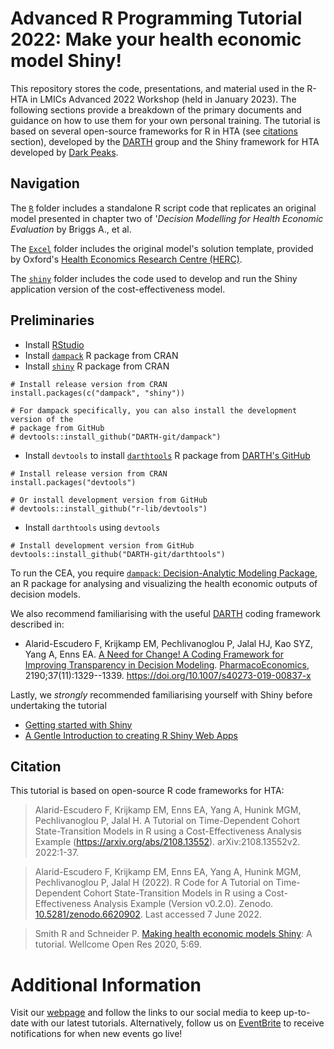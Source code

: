 # Advanced R Programming Tutorial 2022: Make your health economic model Shiny!
This repository stores the code, presentations, and material used in the R-HTA in LMICs Advanced 2022 Workshop (held in January 2023). The following sections provide a breakdown of the primary documents and guidance on how to use them for your own personal training. The tutorial is based on several open-source frameworks for R in HTA (see [citations](https://github.com/R-HTA-in-LMICs/Advanced-Tutorial-2022#citation) section), developed by the [DARTH](https://darthworkgroup.com) group and the Shiny framework for HTA developed by [Dark Peaks](https://darkpeakanalytics.com).

## Navigation

The [`R`](https://github.com/R-HTA-in-LMICs/Advanced-Tutorial-2022/tree/main/R) folder includes a standalone R script code that replicates an original model presented in chapter two of '*Decision Modelling for Health Economic Evaluation* by Briggs A., et al.

The [`Excel`](https://github.com/R-HTA-in-LMICs/Advanced-Tutorial-2022/tree/main/Excel) folder includes the original model's solution template, provided by Oxford's [Health Economics Research Centre (HERC)](https://www.herc.ox.ac.uk/downloads/decision-modelling-for-health-economic-evaluation).

The [`shiny`](https://github.com/R-HTA-in-LMICs/Advanced-Tutorial-2022/tree/main/shiny/hiv_model) folder includes the code used to develop and run the Shiny application version of the cost-effectiveness model.

## Preliminaries

-   Install [RStudio](https://www.rstudio.com/products/rstudio/download/)
-   Install [`dampack`](https://cran.r-project.org/web/packages/dampack/index.html) R package from CRAN
-   Install [`shiny`](https://cran.r-project.org/web/packages/shiny/index.html) R package from CRAN

```{r, eval=FALSE}
# Install release version from CRAN
install.packages(c("dampack", "shiny"))

# For dampack specifically, you can also install the development version of the
# package from GitHub
# devtools::install_github("DARTH-git/dampack")
```

-   Install `devtools` to install [`darthtools`](https://github.com/DARTH-git/darthtools) R package from [DARTH's GitHub](https://github.com/DARTH-git)

```{r, eval=FALSE}
# Install release version from CRAN
install.packages("devtools")

# Or install development version from GitHub
# devtools::install_github("r-lib/devtools")
```

-   Install `darthtools` using `devtools`

```{r, eval=FALSE}
# Install development version from GitHub
devtools::install_github("DARTH-git/darthtools")
```

To run the CEA, you require [`dampack`: Decision-Analytic Modeling Package](https://cran.r-project.org/web/packages/dampack/index.html), an R package for analysing and visualizing the health economic outputs of decision models.

We also recommend familiarising with the useful [DARTH](http://darthworkgroup.com) coding framework described in:

-   Alarid-Escudero F, Krijkamp EM, Pechlivanoglou P, Jalal HJ, Kao SYZ, Yang A, Enns EA. [A Need for Change! A Coding Framework for Improving Transparency in Decision Modeling](https://link.springer.com/article/10.1007/s40273-019-00837-x). [PharmacoEconomics](https://www.springer.com/journal/40273), 2190;37(11):1329--1339. <https://doi.org/10.1007/s40273-019-00837-x>

Lastly, we *strongly* recommended familiarising yourself with Shiny before undertaking the tutorial

- [Getting started with Shiny](https://ourcodingclub.github.io/tutorials/shiny/)
- [A Gentle Introduction to creating R Shiny Web Apps](https://www.youtube.com/watch?v=jxsKUxkiaLI)

## Citation

This tutorial is based on open-source R code frameworks for HTA:

> Alarid-Escudero F, Krijkamp EM, Enns EA, Yang A, Hunink MGM, Pechlivanoglou P, Jalal H. A Tutorial on Time-Dependent Cohort State-Transition Models in R using a Cost-Effectiveness Analysis Example (<https://arxiv.org/abs/2108.13552>). arXiv:2108.13552v2. 2022:1-37.

> Alarid-Escudero F, Krijkamp EM, Enns EA, Yang A, Hunink MGM, Pechlivanoglou P, Jalal H (2022). R Code for A Tutorial on Time-Dependent Cohort State-Transition Models in R using a Cost-Effectiveness Analysis Example (Version v0.2.0). Zenodo. [10.5281/zenodo.6620902](https://www.doi.org/10.5281/zenodo.6620902). Last accessed 7 June 2022.

> Smith R and Schneider P. [Making health economic models Shiny](https://doi.org/10.12688/wellcomeopenres.15807.1): A tutorial. Wellcome Open Res 2020, 5:69.

# Additional Information

Visit our [webpage](https://r-hta-in-lmics.github.io/) and follow the links to our social media to keep up-to-date with our latest tutorials. Alternatively, follow us on [EventBrite](https://www.eventbrite.co.uk/o/r-hta-in-lmics-46016978693) to receive notifications for when new events go live!